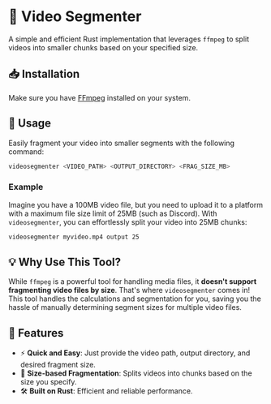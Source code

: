 # 🎥 Video Segmenter

A simple and efficient Rust implementation that leverages `ffmpeg` to split videos into smaller chunks based on your specified size.

## 📥 Installation

Make sure you have [FFmpeg](https://ffmpeg.org/download.html) installed on your system.

## 🚀 Usage

Easily fragment your video into smaller segments with the following command:

```bash
videosegmenter <VIDEO_PATH> <OUTPUT_DIRECTORY> <FRAG_SIZE_MB>
```

### Example

Imagine you have a 100MB video file, but you need to upload it to a platform with a maximum file size limit of 25MB (such as Discord). With `videosegmenter`, you can effortlessly split your video into 25MB chunks:

```bash
videosegmenter myvideo.mp4 output 25
```

## 💡 Why Use This Tool?

While `ffmpeg` is a powerful tool for handling media files, it **doesn't support fragmenting video files by size**. That's where `videosegmenter` comes in! This tool handles the calculations and segmentation for you, saving you the hassle of manually determining segment sizes for multiple video files.

## 🔧 Features

- ⚡ **Quick and Easy**: Just provide the video path, output directory, and desired fragment size.
- 📏 **Size-based Fragmentation**: Splits videos into chunks based on the size you specify.
- 🛠️ **Built on Rust**: Efficient and reliable performance.
